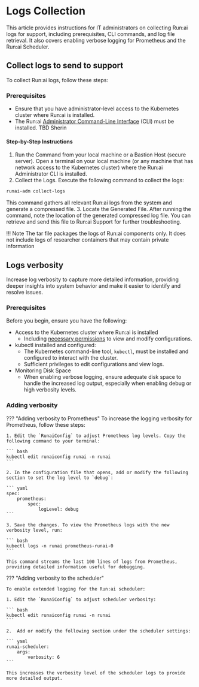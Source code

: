 # Logs Collection

This article provides instructions for IT administrators on collecting Run:ai logs for support, including prerequisites, CLI commands, and log file retrieval. It also covers enabling verbose logging for Prometheus and the Run:ai Scheduler.

## Collect logs to send to support

To collect Run:ai logs, follow these steps:

### Prerequisites

* Ensure that you have administrator-level access to the Kubernetes cluster where Run:ai is installed.
* The Run:ai [Administrator Command-Line Interface](../docs/config/cli-admin-install.md) (CLI) must be installed. TBD Sherin

#### Step-by-Step Instructions

1. Run the Command from your local machine or a Bastion Host (secure server). Open a terminal on your local machine (or any machine that has network access to the Kubernetes cluster) where the Run:ai Administrator CLI is installed.
2. Collect the Logs. Execute the following command to collect the logs:

```bash
runai-adm collect-logs
```

This command gathers all relevant Run:ai logs from the system and generate a compressed file.
3. Locate the Generated File. After running the command, note the location of the generated compressed log file. You can retrieve and send this file to Run:ai Support for further troubleshooting.

!!! Note The tar file packages the logs of Run:ai components only. It does not include logs of researcher containers that may contain private information

## Logs verbosity

Increase log verbosity to capture more detailed information, providing deeper insights into system behavior and make it easier to identify and resolve issues.

### Prerequisites

Before you begin, ensure you have the following:

* Access to the Kubernetes cluster where Run:ai is installed
  * Including [necessary permissions](../authentication-and-authorization/roles.md) to view and modify configurations.
* kubectl installed and configured:
  * The Kubernetes command-line tool, `kubectl`, must be installed and configured to interact with the cluster.
  * Sufficient privileges to edit configurations and view logs.
* Monitoring Disk Space
  * When enabling verbose logging, ensure adequate disk space to handle the increased log output, especially when enabling debug or high verbosity levels.

### Adding verbosity

??? "Adding verbosity to Prometheus" To increase the logging verbosity for Prometheus, follow these steps:

````
1. Edit the `RunaiConfig` to adjust Prometheus log levels. Copy the following command to your terminal:  

``` bash
kubectl edit runaiconfig runai -n runai
```

2. In the configuration file that opens, add or modify the following section to set the log level to `debug`:  

``` yaml
spec:
    prometheus:
        spec:
            logLevel: debug
```

3. Save the changes. To view the Prometheus logs with the new verbosity level, run:  

``` bash
kubectl logs -n runai prometheus-runai-0
```

This command streams the last 100 lines of logs from Prometheus, providing detailed information useful for debugging.
````

??? "Adding verbosity to the scheduler"

````
To enable extended logging for the Run:ai scheduler:

1. Edit the `RunaiConfig` to adjust scheduler verbosity:  

``` bash
kubectl edit runaiconfig runai -n runai
```

2.  Add or modify the following section under the scheduler settings:  

``` yaml
runai-scheduler:
    args:
        verbosity: 6
```

This increases the verbosity level of the scheduler logs to provide more detailed output.
````
